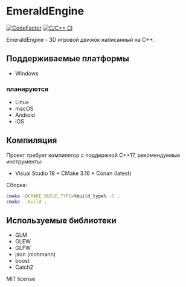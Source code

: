 # EmeraldEngine

[![CodeFactor](https://www.codefactor.io/repository/github/frideakisab/emeraldengine/badge)](https://www.codefactor.io/repository/github/frideakisab/emeraldengine) [![C/C++ CI](https://github.com/FrideakisAB/EmeraldEngine/actions/workflows/c-cpp.yml/badge.svg)](https://github.com/FrideakisAB/EmeraldEngine/actions/workflows/c-cpp.yml)

EmeraldEngine - 3D игровой движок написанный на C++.

## Поддерживаемые платформы

* Windows

### планируются

* Linux
* macOS
* Android
* iOS

## Компиляция

Проект требует компилятор с поддержкой C++17, рекомендуемые инструменты:

* Visual Studio 19 + CMake 3.16 + Conan (latest)

Сборка:

```bash
cmake -DCMAKE_BUILD_TYPE=%build_type% -S .
cmake --build .
```

## Используемые библиотеки

* GLM
* GLEW
* GLFW
* json (nlohmann)
* boost
* Catch2

MIT license

